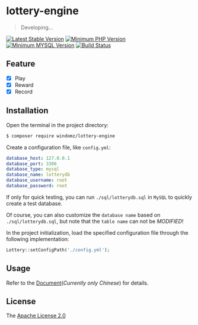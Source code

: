 # lottery-engine

> Developing...

[![Latest Stable Version](https://img.shields.io/packagist/v/windomz/lottery-engine.svg?style=flat-square)](https://packagist.org/packages/windomz/lottery-engine)
[![Minimum PHP Version](https://img.shields.io/badge/php-%3E%3D%207.0-8892BF.svg?style=flat-square)](https://php.net/)
[![Minimum MYSQL Version](https://img.shields.io/badge/mysql-%3E%3D%205.6-4479a1.svg?style=flat-square)](https://www.mysql.com/)
[![Build Status](https://img.shields.io/travis/WindomZ/lottery-engine/master.svg?style=flat-square)](https://travis-ci.org/WindomZ/lottery-engine)

## Feature

- [x] Play
- [x] Reward
- [x] Record

## Installation

Open the terminal in the project directory:
```bash
$ composer require windomz/lottery-engine
```

Create a configuration file, like `config.yml`:
```yaml
database_host: 127.0.0.1
database_port: 3306
database_type: mysql
database_name: lotterydb
database_username: root
database_password: root
```

If only for quick testing, 
you can run `./sql/lotterydb.sql` in `MySQL` to quickly create a test database.

Of course, you can also customize the `database name` based on `./sql/lotterydb.sql`, 
but note that the `table name` can not be _MODIFIED_!

In the project initialization, 
load the specified configuration file through the following implementation:
```php
Lottery::setConfigPath('./config.yml');
```

## Usage

Refer to the [Document](https://windomz.github.io/lottery-engine)(_Currently only Chinese_) for details.

## License

The [Apache License 2.0](https://github.com/WindomZ/lottery-engine/blob/master/LICENSE)
